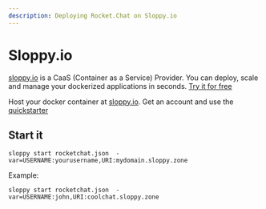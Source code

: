 ```yaml
---
description: Deploying Rocket.Chat on Sloppy.io
---
```


# Sloppy.io

[sloppy.io](http://sloppy.io) is a CaaS \(Container as a Service\) Provider. You can deploy, scale and manage your dockerized applications in seconds. [Try it for free](http://sloppy.io/#signup)

Host your docker container at [sloppy.io](http://sloppy.io). Get an account and use the [quickstarter](https://github.com/sloppyio/quickstarters/tree/master/rocketchat)

## Start it

```text
sloppy start rocketchat.json  -var=USERNAME:yourusername,URI:mydomain.sloppy.zone
```

Example:

```text
sloppy start rocketchat.json  -var=USERNAME:john,URI:coolchat.sloppy.zone
```

